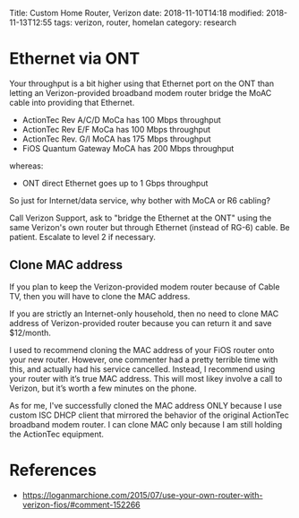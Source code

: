 Title: Custom Home Router, Verizon
date: 2018-11-10T14:18
modified:  2018-11-13T12:55
tags: verizon, router, homelan
category: research

Ethernet via ONT
================

Your throughput is a bit higher using that Ethernet port on the ONT than
letting an Verizon-provided broadband modem router bridge the MoAC cable
into providing that Ethernet.

* ActionTec Rev A/C/D MoCa has 100 Mbps throughput
* ActionTec Rev E/F MoCa has 100 Mbps throughput
* ActionTec Rev. G/I MoCA has 175 Mbps throughput
* FiOS Quantum Gateway MoCA has 200 Mbps throughput

whereas:

* ONT direct Ethernet goes up to 1 Gbps throughput

So just for Internet/data service, why bother with MoCA or R6 cabling?

Call Verizon Support, ask to "bridge the Ethernet at the ONT" using the
same Verizon's own router but through Ethernet (instead of RG-6) cable.
Be patient. Escalate to level 2 if necessary.

Clone MAC address
-----------------

If you plan to keep the Verizon-provided modem router because of Cable
TV, then you will have to clone the MAC address.

If you are strictly an Internet-only household, then no need to clone
MAC address of Verizon-provided router because you can return it and
save $12/month.

I used to recommend cloning the MAC address of your FiOS router onto
your new router. However, one commenter had a pretty terrible time with
this, and actually had his service cancelled. Instead, I recommend using
your router with it’s true MAC address. This will most likey involve a
call to Verizon, but it’s worth a few minutes on the phone.

As for me, I've successfully cloned the MAC address ONLY because I use
custom ISC DHCP client that mirrored the behavior of the original
ActionTec broadband modem router. I can clone MAC only because I am
still holding the ActionTec equipment.

References
==========

* <https://loganmarchione.com/2015/07/use-your-own-router-with-verizon-fios/#comment-152266>

